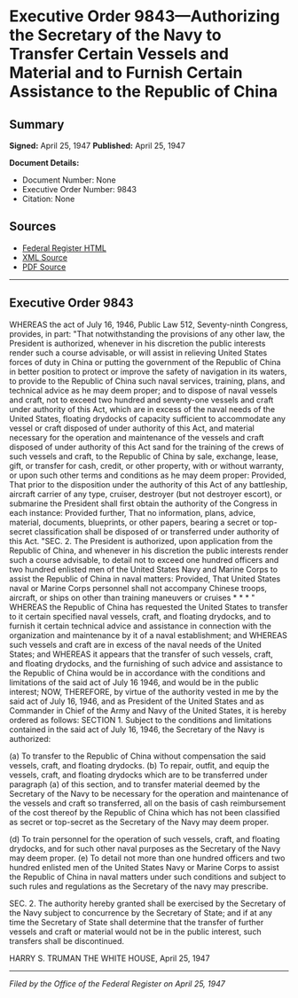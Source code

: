 # Executive Order 9843—Authorizing the Secretary of the Navy to Transfer Certain Vessels and Material and to Furnish Certain Assistance to the Republic of China

## Summary

**Signed:** April 25, 1947
**Published:** April 25, 1947

**Document Details:**
- Document Number: None
- Executive Order Number: 9843
- Citation: None

## Sources
- [Federal Register HTML](https://www.presidency.ucsb.edu/documents/executive-order-9843-authorizing-the-secretary-the-navy-transfer-certain-vessels-and)
- [XML Source](None)
- [PDF Source](None)

---

## Executive Order 9843

WHEREAS the act of July 16, 1946, Public Law 512, Seventy-ninth Congress, provides, in part:
"That notwithstanding the provisions of any other law, the President is authorized, whenever in his discretion the public interests render such a course advisable, or will assist in relieving United States forces of duty in China or putting the government of the Republic of China in better position to protect or improve the safety of navigation in its waters, to provide to the Republic of China such naval services, training, plans, and technical advice as he may deem proper; and to dispose of naval vessels and craft, not to exceed two hundred and seventy-one vessels and craft under authority of this Act, which are in excess of the naval needs of the United States, floating drydocks of capacity sufficient to accommodate any vessel or craft disposed of under authority of this Act, and material necessary for the operation and maintenance of the vessels and craft disposed of under authority of this Act sand for the training of the crews of such vessels and craft, to the Republic of China by sale, exchange, lease, gift, or transfer for cash, credit, or other property, with or without warranty, or upon such other terms and conditions as he may deem proper: Provided, That prior to the disposition under the authority of this Act of any battleship, aircraft carrier of any type, cruiser, destroyer (but not destroyer escort), or submarine the President shall first obtain the authority of the Congress in each instance: Provided further, That no information, plans, advice, material, documents, blueprints, or other papers, bearing a secret or top-secret classification shall be disposed of or transferred under authority of this Act.
"SEC. 2. The President is authorized, upon application from the Republic of China, and whenever in his discretion the public interests render such a course advisable, to detail not to exceed one hundred officers and two hundred enlisted men of the United States Navy and Marine Corps to assist the Republic of China in naval matters: Provided, That United States naval or Marine Corps personnel shall not accompany Chinese troops, aircraft, or ships on other than training maneuvers or cruises * * * "
WHEREAS the Republic of China has requested the United States to transfer to it certain specified naval vessels, craft, and floating drydocks, and to furnish it certain technical advice and assistance in connection with the organization and maintenance by it of a naval establishment; and
WHEREAS such vessels and craft are in excess of the naval needs of the United States; and
WHEREAS it appears that the transfer of such vessels, craft, and floating drydocks, and the furnishing of such advice and assistance to the Republic of China would be in accordance with the conditions and limitations of the said act of July 16 1946, and would be in the public interest;
NOW, THEREFORE, by virtue of the authority vested in me by the said act of July 16, 1946, and as President of the United States and as Commander in Chief of the Army and Navy of the United States, it is hereby ordered as follows:
SECTION 1. Subject to the conditions and limitations contained in the said act of July 16, 1946, the Secretary of the Navy is authorized:

(a) To transfer to the Republic of China without compensation the said vessels, craft, and floating drydocks.
(b) To repair, outfit, and equip the vessels, craft, and floating drydocks which are to be transferred under paragraph (a) of this section, and to transfer material deemed by the Secretary of the Navy to be necessary for the operation and maintenance of the vessels and craft so transferred, all on the basis of cash reimbursement of the cost thereof by the Republic of China which has not been classified as secret or top-secret as the Secretary of the Navy may deem proper.

(d) To train personnel for the operation of such vessels, craft, and floating drydocks, and for such other naval purposes as the Secretary of the Navy may deem proper.
(e) To detail not more than one hundred officers and two hundred enlisted men of the United States Navy or Marine Corps to assist the Republic of China in naval matters under such conditions and subject to such rules and regulations as the Secretary of the navy may prescribe.

SEC. 2. The authority hereby granted shall be exercised by the Secretary of the Navy subject to concurrence by the Secretary of State; and if at any time the Secretary of State shall determine that the transfer of further vessels and craft or material would not be in the public interest, such transfers shall be discontinued.

HARRY S. TRUMAN
THE WHITE HOUSE,
April 25, 1947

---

*Filed by the Office of the Federal Register on April 25, 1947*
